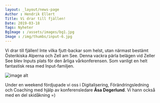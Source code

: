```yaml
---
layout: _layout/news-page
Author : Hendrik Ellert
Title: Vi drar till fjällen!
Date: 2019-03-18
Tags: Nyheter
BgImage : /assets/images/bg1.jpg
Image : /img/thumbs/input-6.jpg
---
```


Vi drar till fjällen!
Inte vilka fjutt-backar som helst, utan närmast bestämt Österikiska Alperna och Zell am See.
Denna vackra pärla belägen vid Zeller See blev Inputs plats för den årliga vårkonferensen.
Som vanligt en helt fantastisk resa med Input-familjen.

![image alt](/img/nyheter/ZellAmSee.jpg)

Under en weekend fördjupade vi oss i Digitalisering, Förändringsledning och Coaching med hjälp av konferensledare **Åsa Degerlund**.
Vi hann också med en del skidåkning =)

